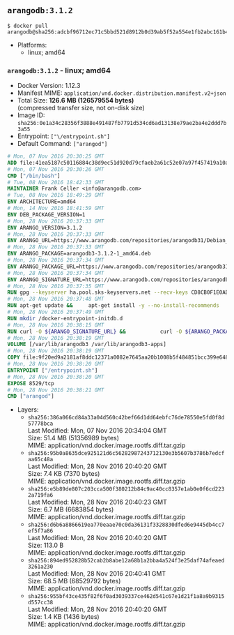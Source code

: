 ## `arangodb:3.1.2`

```console
$ docker pull arangodb@sha256:adcbf96712ec71c5bbd521d8912b0d39ab5f52a554e1fb2abc161b406d5e501d
```

-	Platforms:
	-	linux; amd64

### `arangodb:3.1.2` - linux; amd64

-	Docker Version: 1.12.3
-	Manifest MIME: `application/vnd.docker.distribution.manifest.v2+json`
-	Total Size: **126.6 MB (126579554 bytes)**  
	(compressed transfer size, not on-disk size)
-	Image ID: `sha256:0e1a34c28356f3888e491487fb7791d534cd6ad13138e79ae2ba4e2ddd7b3a55`
-	Entrypoint: `["\/entrypoint.sh"]`
-	Default Command: `["arangod"]`

```dockerfile
# Mon, 07 Nov 2016 20:30:25 GMT
ADD file:41ea5187c50116884c38d9ec51d920d79cfaeb2a61c52e07a97f457419a10a4f in / 
# Mon, 07 Nov 2016 20:30:26 GMT
CMD ["/bin/bash"]
# Tue, 08 Nov 2016 18:42:33 GMT
MAINTAINER Frank Celler <info@arangodb.com>
# Tue, 08 Nov 2016 18:49:29 GMT
ENV ARCHITECTURE=amd64
# Mon, 14 Nov 2016 18:41:59 GMT
ENV DEB_PACKAGE_VERSION=1
# Mon, 28 Nov 2016 20:37:33 GMT
ENV ARANGO_VERSION=3.1.2
# Mon, 28 Nov 2016 20:37:33 GMT
ENV ARANGO_URL=https://www.arangodb.com/repositories/arangodb31/Debian_8.0
# Mon, 28 Nov 2016 20:37:33 GMT
ENV ARANGO_PACKAGE=arangodb3-3.1.2-1_amd64.deb
# Mon, 28 Nov 2016 20:37:34 GMT
ENV ARANGO_PACKAGE_URL=https://www.arangodb.com/repositories/arangodb31/Debian_8.0/amd64/arangodb3-3.1.2-1_amd64.deb
# Mon, 28 Nov 2016 20:37:34 GMT
ENV ARANGO_SIGNATURE_URL=https://www.arangodb.com/repositories/arangodb31/Debian_8.0/amd64/arangodb3-3.1.2-1_amd64.deb.asc
# Mon, 28 Nov 2016 20:37:35 GMT
RUN gpg --keyserver ha.pool.sks-keyservers.net --recv-keys CD8CB0F1E0AD5B52E93F41E7EA93F5E56E751E9B
# Mon, 28 Nov 2016 20:37:48 GMT
RUN apt-get update &&     apt-get install -y --no-install-recommends         libjemalloc1 	libsnappy1         ca-certificates         pwgen         curl     &&     rm -rf /var/lib/apt/lists/*
# Mon, 28 Nov 2016 20:37:49 GMT
RUN mkdir /docker-entrypoint-initdb.d
# Mon, 28 Nov 2016 20:38:15 GMT
RUN curl -O ${ARANGO_SIGNATURE_URL} &&           curl -O ${ARANGO_PACKAGE_URL} &&             gpg --verify ${ARANGO_PACKAGE}.asc &&     (echo arangodb3 arangodb3/password password test | debconf-set-selections) &&     (echo arangodb3 arangodb3/password_again password test | debconf-set-selections) &&     DEBIAN_FRONTEND="noninteractive" dpkg -i ${ARANGO_PACKAGE} &&     rm -rf /var/lib/arangodb3/* &&     sed -ri         -e 's!127\.0\.0\.1!0.0.0.0!g'         -e 's!^(file\s*=).*!\1 -!'         -e 's!^#\s*uid\s*=.*!uid = arangodb!'         -e 's!^#\s*gid\s*=.*!gid = arangodb!'         /etc/arangodb3/arangod.conf     &&     DEBIAN_FRONTEND="noninteractive" apt-get purge -y --auto-remove ca-certificates &&     rm -f ${ARANGO_PACKAGE}*
# Mon, 28 Nov 2016 20:38:19 GMT
VOLUME [/var/lib/arangodb3 /var/lib/arangodb3-apps]
# Mon, 28 Nov 2016 20:38:19 GMT
COPY file:9f20ed9a2181af8ddc12371a0082e7645aa20b1008b5f484851bcc399e64801e in /entrypoint.sh 
# Mon, 28 Nov 2016 20:38:20 GMT
ENTRYPOINT ["/entrypoint.sh"]
# Mon, 28 Nov 2016 20:38:20 GMT
EXPOSE 8529/tcp
# Mon, 28 Nov 2016 20:38:21 GMT
CMD ["arangod"]
```

-	Layers:
	-	`sha256:386a066cd84a33a04d560c42bef66d1dd64ebfc76de78550e5fd0f8d57778bca`  
		Last Modified: Mon, 07 Nov 2016 20:34:04 GMT  
		Size: 51.4 MB (51356989 bytes)  
		MIME: application/vnd.docker.image.rootfs.diff.tar.gzip
	-	`sha256:95b0a8635dce925121d6c56282987243712130e3b5607b3786b7edcfaa65c48a`  
		Last Modified: Mon, 28 Nov 2016 20:40:20 GMT  
		Size: 7.4 KB (7370 bytes)  
		MIME: application/vnd.docker.image.rootfs.diff.tar.gzip
	-	`sha256:e5b89de807c203cca500f380212b84c9ac40cc8357e1ab0e0f6cd2232a719fa6`  
		Last Modified: Mon, 28 Nov 2016 20:40:23 GMT  
		Size: 6.7 MB (6683854 bytes)  
		MIME: application/vnd.docker.image.rootfs.diff.tar.gzip
	-	`sha256:d6b6a8866619ea770eaae70c0da36131f3328830dfed6e9445db4cc7ef5f7a86`  
		Last Modified: Mon, 28 Nov 2016 20:40:20 GMT  
		Size: 113.0 B  
		MIME: application/vnd.docker.image.rootfs.diff.tar.gzip
	-	`sha256:894ed952828b52cab2b8abe12a68b1a2bba4a524f3e25daf74afeaed3261a230`  
		Last Modified: Mon, 28 Nov 2016 20:40:41 GMT  
		Size: 68.5 MB (68529792 bytes)  
		MIME: application/vnd.docker.image.rootfs.diff.tar.gzip
	-	`sha256:955bf43ce435f82f6f0ad3039337ce462d541c67e1d21f1a8a9b9315d557cc38`  
		Last Modified: Mon, 28 Nov 2016 20:40:20 GMT  
		Size: 1.4 KB (1436 bytes)  
		MIME: application/vnd.docker.image.rootfs.diff.tar.gzip
